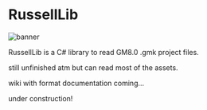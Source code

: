 # RussellLib

![banner](https://github.com/nkrapivin/RussellLib/raw/master/rlib-banner.png)

RussellLib is a C# library to read GM8.0 .gmk project files.


still unfinished atm but can read most of the assets.


wiki with format documentation coming...


under construction!
